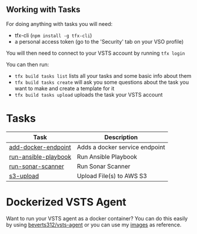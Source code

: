 ## Working with Tasks
For doing anything with tasks you will need:   
- tfx-cli (`npm install -g tfx-cli`)
- a personal access token (go to the 'Security' tab on your VSO profile)  

You will then need to connect to your VSTS account by running `tfx login`  

You can then run:  
- `tfx build tasks list` lists all your tasks and some basic info about them  
- `tfx build tasks create` will ask you some questions about the task you want to make and create a template for it  
- `tfx build tasks upload` uploads the task your VSTS account  

# Tasks  

| Task | Description |
|----------|-------------|
| [add-docker-endpoint](./add-docker-endpoint/README.md)| Adds a docker service endpoint| 
| [run-ansible-playbook](./run-ansible-playbook/README.md) | Run Ansible Playbook |  
| [run-sonar-scanner](./run-sonar-scanner/README.md) | Run Sonar Scanner |  
| [s3-upload](./s3-upload/README.md) | Upload File(s) to AWS S3 |  

# Dockerized VSTS Agent  
Want to run your VSTS agent as a docker container? You can do this easily by using [beverts312/vsts-agent](https://hub.docker.com/r/beverts312/vsts-agent/) or you can use my [images](https://github.com/beverts312/vsts-build-tasks) as reference.